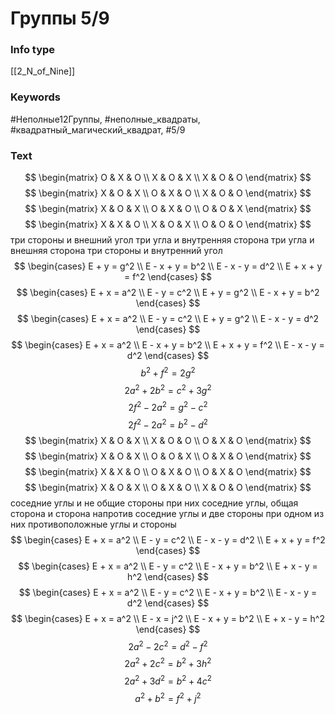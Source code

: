 # Группы 5/9
### Info type
[[2_N_of_Nine]]
### Keywords
#Неполные12Группы, #неполные_квадраты, #квадратный_магический_квадрат, #5/9
### Text
$$
\begin{matrix}
O & X & O \\
X & O & X \\
X & O & O
\end{matrix}
$$
$$
\begin{matrix}
X & O & X \\
O & X & O \\
X & O & O
\end{matrix}
$$
$$
\begin{matrix}
X & O & X \\
O & X & O \\
O & O & X
\end{matrix}
$$
$$
\begin{matrix}
X & X & O \\
X & O & X \\
O & O & O
\end{matrix}
$$
три стороны и внешний угол
три угла и внутренняя сторона
три угла и внешняя сторона
три стороны и внутренний угол
$$
\begin{cases}
E + y = g^2 \\
E - x + y = b^2 \\
E - x - y = d^2 \\
E + x + y = f^2
\end{cases}
$$
$$
\begin{cases}
E + x = a^2 \\
E - y = c^2 \\
E + y = g^2 \\
E - x + y = b^2
\end{cases}
$$
$$
\begin{cases}
E + x = a^2 \\
E - y = c^2 \\
E + y = g^2 \\
E - x - y = d^2
\end{cases}
$$
$$
\begin{cases}
E + x = a^2 \\
E - x + y = b^2 \\
E + x + y = f^2 \\
E - x - y = d^2
\end{cases}
$$
$$
b^2 + f^2 = 2g^2
$$
$$
2a^2 + 2b^2 = c^2 + 3g^2
$$
$$
2f^2 - 2a^2 = g^2 - c^2
$$
$$
2f^2 - 2a^2 = b^2 - d^2
$$
$$
\begin{matrix}
X & O & X \\
X & O & O \\
O & X & O
\end{matrix}
$$
$$
\begin{matrix}
X & O & X \\
O & O & X \\
O & X & O
\end{matrix}
$$
$$
\begin{matrix}
X & X & O \\
O & X & O \\
O & X & O
\end{matrix}
$$
$$
\begin{matrix}
X & O & X \\
O & X & O \\
X & O & O
\end{matrix}
$$
соседние углы и не общие стороны при них
соседние углы, общая сторона и сторона напротив
соседние углы и две стороны при одном из них
противоположные углы и стороны
$$
\begin{cases}
E + x = a^2 \\
E - y = c^2 \\
E - x - y = d^2 \\
E + x + y = f^2
\end{cases}
$$
$$
\begin{cases}
E + x = a^2 \\
E - y = c^2 \\
E - x + y = b^2 \\
E + x - y = h^2
\end{cases}
$$
$$
\begin{cases}
E + x = a^2 \\
E - y = c^2 \\
E - x + y = b^2 \\
E - x - y = d^2
\end{cases}
$$
$$
\begin{cases}
E + x = a^2 \\
E - x = j^2 \\
E - x + y = b^2 \\
E + x - y = h^2
\end{cases}
$$
$$
2a^2 - 2c^2 = d^2 - f^2
$$
$$
2a^2 + 2c^2 = b^2 + 3h^2
$$
$$
2a^2 + 3d^2 = b^2 + 4c^2
$$
$$
a^2 + b^2 = f^2 + j^2
$$